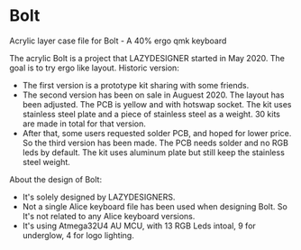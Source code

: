 # Bolt
Acrylic layer case file for Bolt - A 40% ergo qmk keyboard

The acrylic Bolt is a project that LAZYDESIGNER started in May 2020. The goal is to try ergo like layout. 
Historic version:
* The first version is a prototype kit sharing with some friends.
* The second version has been on sale in Auguest 2020. The layout has been adjusted. The PCB is yellow and with hotswap socket. The kit uses stainless steel plate and a piece of stainless steel as a weight. 30 kits are made in total for that version.
* After that, some users requested solder PCB, and hoped for lower price. So the third version has been made. The PCB needs solder and no RGB leds by default. The kit uses aluminum plate but still keep the stainless steel weight.
 
About the design of Bolt:
* It's solely designed by LAZYDESIGNERS.  
* Not a single Alice keyboard file has been used when designing Bolt. So It's not related to any Alice keyboard versions.
* It's using Atmega32U4 AU MCU, with 13 RGB Leds intoal, 9 for underglow, 4 for logo lighting.








